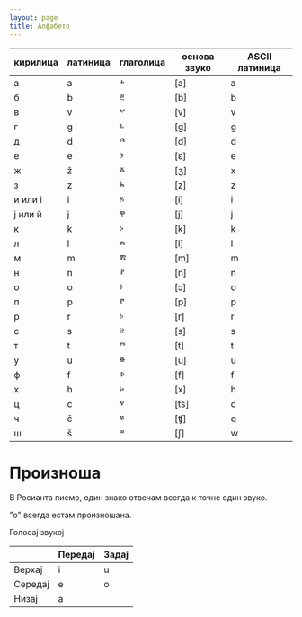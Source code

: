 ```yaml
---
layout: page
title: Алфабето
---
```


| кирилица | латиница | глаголица  | основа звуко | ASCII латиница |
|----------|----------|-----------|--------------|-----------|
| а        |   a       |    ⰰ       | [a]          |     a      |
| б        |    b      |     ⰱ      |    [b]          |    b       |
| в        |    v      |      ⰲ     |       [v]       |     v      |
| г        |     g     |    ⰳ       |      [g]        |    g   |
| д        |    d      |     ⰴ      |      [d]        |     d      |
| е        |     e     |     ⰵ      |       [ɛ]       |      e     |
| ж        |     ž     |     ⰶ      |       [ʒ]       |      x     |
| з        |     z     |      ⰸ     |       [z]       |      z     |
| и или і |     i     |     ⰻ      |       [i]       |       i    |
| ј или й |    j      |     ⰹ      |      [j]        |       j    |
| к        |      k   |       ⰽ     |      [k]        |     k      |
| л        |     l    |     ⰾ      |       [l]       |      l     |
| м        |    m      |      ⰿ     |      [m]        |      m     |
| н        |     n     |      ⱀ     |       [n]       |      n     |
| о        |     o     |     ⱁ      |       [ɔ]      |     o      |
| п        |     p     |     ⱂ      |       [p]       |     p      |
| р        |     r     |     ⱃ      |      [r]        |      r     |
| с        |     s     |     ⱄ      |       [s]       |      s     |
| т        |     t     |     ⱅ      |       [t]       |      t    |
| у        |     u     |     ⱆ      |       [u]       |      u     |
| ф        |     f     |     ⱇ      |       [f]       |      f     |
| х        |     h     |     ⱈ      |      [x]        |      h     |
| ц        |     c     |     ⱌ      |      [t͡s]        |     c      |
| ч        |     č     |     ⱍ      |       [ʧ]       |      q     |
| ш        |     š     |     ⱎ      |       [ʃ]      |       w    |


# Произноша

В Росианта писмо, один знако отвечам всегда к точне один звуко.

"о" всегда естам произношана.

Голосај звукој

|  | Передај | Задај  |
|----------|----------|-----------|
|  Верхај      |    i      |     u      |
|   Середај      |    e      |    o     |
|   Низај      |   a      |
